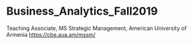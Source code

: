 # Business_Analytics_Fall2019
Teaching Associate, MS Strategic Management, American University of Armenia https://cbe.aua.am/mssm/
